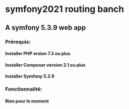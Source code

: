 # symfony2021 routing banch
## A symfony 5.3.9 web app
### Prérequis:
#### Installer PHP ersion 7.3 ou plus
#### Installer Composer version 2.1 ou plus
#### Installer Symfony 5.3.9 

### Fonctionnalité:
#### Rien pour le moment